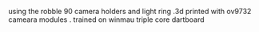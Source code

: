 using the robble 90 camera holders and light ring .3d printed with ov9732 cameara modules . trained on winmau  triple core dartboard 
